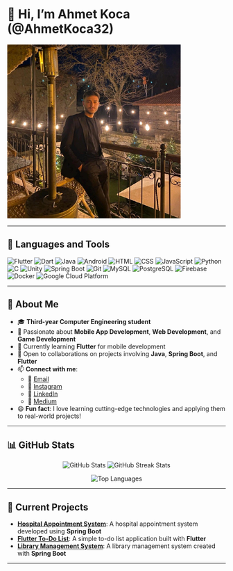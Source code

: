 # 👋 Hi, I’m Ahmet Koca (@AhmetKoca32)

<img src="https://github.com/AhmetKoca32/PersonalPortfolio/blob/main/1713706264886.jfif" alt="Profile Banner" width="400" height="400">

---

## 🔧 Languages and Tools
<p align="left">
  <img src="https://img.icons8.com/color/48/000000/flutter.png" alt="Flutter" title="Flutter" width="40" height="40"/>
  <img src="https://img.icons8.com/color/48/000000/dart.png" alt="Dart" title="Dart" width="40" height="40"/>
  <img src="https://img.icons8.com/color/48/000000/java-coffee-cup-logo.png" alt="Java" title="Java" width="40" height="40"/>
  <img src="https://img.icons8.com/color/48/000000/android-os.png" alt="Android" title="Android" width="40" height="40"/>
  <img src="https://img.icons8.com/color/48/000000/html-5.png" alt="HTML" title="HTML" width="40" height="40"/>
  <img src="https://img.icons8.com/color/48/000000/css3.png" alt="CSS" title="CSS" width="40" height="40"/>
  <img src="https://img.icons8.com/color/48/000000/javascript.png" alt="JavaScript" title="JavaScript" width="40" height="40"/>
  <img src="https://img.icons8.com/color/48/000000/python.png" alt="Python" title="Python" width="40" height="40"/>
  <img src="https://img.icons8.com/color/48/000000/c-programming.png" alt="C" title="C" width="40" height="40"/>
  <img src="https://img.icons8.com/color/48/000000/unity.png" alt="Unity" title="Unity" width="40" height="40"/>
  <img src="https://img.icons8.com/color/48/000000/spring-logo.png" alt="Spring Boot" title="Spring Boot" width="40" height="40"/>
  <img src="https://img.icons8.com/color/48/000000/git.png" alt="Git" title="Git" width="40" height="40"/>
  <img src="https://img.icons8.com/fluency/48/000000/mysql-logo.png" alt="MySQL" title="MySQL" width="40" height="40"/>
  <img src="https://img.icons8.com/color/48/000000/postgreesql.png" alt="PostgreSQL" title="PostgreSQL" width="40" height="40"/>
  <img src="https://img.icons8.com/color/48/000000/firebase.png" alt="Firebase" title="Firebase" width="40" height="40"/>
  <img src="https://img.icons8.com/color/48/000000/docker.png" alt="Docker" title="Docker" width="40" height="40"/>
  <img src="https://img.icons8.com/color/48/000000/google-cloud.png" alt="Google Cloud Platform" title="Google Cloud Platform" width="40" height="40"/>
</p>

---

## 📖 About Me
- 🎓 **Third-year Computer Engineering student**
- 👀 Passionate about **Mobile App Development**, **Web Development**, and **Game Development**
- 🌱 Currently learning **Flutter** for mobile development
- 💞️ Open to collaborations on projects involving **Java**, **Spring Boot**, and **Flutter**
- 📫 **Connect with me**:
  - 📧 [Email](mailto:kocaahmetkoca32@gmail.com)
  - 📸 [Instagram](https://www.instagram.com/ahmetkoca/)
  - 💼 [LinkedIn](https://www.linkedin.com/in/ahmet-koca-75a995258/)
  - 📝 [Medium](https://medium.com/@ahmetkocaa)
- 😄 **Fun fact**: I love learning cutting-edge technologies and applying them to real-world projects!

---

## 📊 GitHub Stats
<p align="center">
  <img src="https://github-readme-stats.vercel.app/api?username=AhmetKoca32&show_icons=true&theme=chartreuse-dark" alt="GitHub Stats"/>
  <img src="https://github-readme-streak-stats.herokuapp.com/?user=AhmetKoca32&theme=chartreuse-dark" alt="GitHub Streak Stats"/>
</p>

<p align="center">
  <img src="https://github-readme-stats.vercel.app/api/top-langs?username=AhmetKoca32&show_icons=true&locale=en&layout=compact&theme=chartreuse-dark" alt="Top Languages"/>
</p>

---

## 🚀 Current Projects
- **[Hospital Appointment System](https://github.com/AhmetKoca32/Hospital-Appointment-System)**: A hospital appointment system developed using **Spring Boot**
- **[Flutter To-Do List](https://github.com/AhmetKoca32/To-Do-List-App)**: A simple to-do list application built with **Flutter**
- **[Library Management System](https://github.com/AhmetKoca32/Library-Management-System)**: A library management system created with **Spring Boot**

---

<!---
AhmetKoca32/AhmetKoca32 is a ✨ special ✨ repository because its `README.md` (this file) appears on your GitHub profile.
You can click the Preview link to take a look at your changes.
--->
